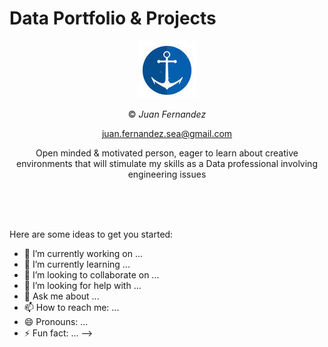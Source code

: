 # Data Portfolio & Projects



<div align="center">


![alt](trinu.jpg)

© *Juan Fernandez*  

juan.fernandez.sea@gmail.com

Open minded & motivated person, eager to learn about creative environments that will stimulate my skills as a Data professional involving engineering issues


<br />


<br />


<br />





<div align="left">

Here are some ideas to get you started:

- 🔭 I’m currently working on ...
- 🌱 I’m currently learning ...
- 👯 I’m looking to collaborate on ...
- 🤔 I’m looking for help with ...
- 💬 Ask me about ...
- 📫 How to reach me: ...
- 😄 Pronouns: ...
- ⚡ Fun fact: ...
-->
